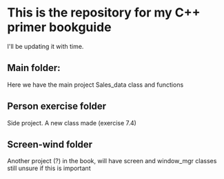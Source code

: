 # This is the repository for my C++ primer bookguide
 I'll be updating it with time.
 
## Main folder:
 Here we have the main project
 Sales_data class and functions

## Person exercise folder
 Side project. A new class made (exercise 7.4)

## Screen-wind folder
Another project (?) in the book, will have screen and window_mgr classes
still unsure if this is important
